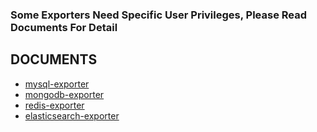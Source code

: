 ### Some Exporters Need Specific User Privileges, Please Read Documents For Detail

## DOCUMENTS
- [mysql-exporter](https://github.com/prometheus/mysqld_exporter)  
- [mongodb-exporter](https://github.com/percona/mongodb_exporter)  
- [redis-exporter](https://github.com/oliver006/redis_exporter)  
- [elasticsearch-exporter](https://github.com/prometheus-community/elasticsearch_exporter)  